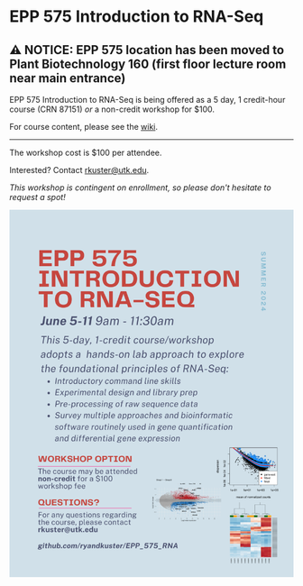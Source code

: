# EPP 575 Introduction to RNA-Seq

## ⚠️ NOTICE: EPP 575 location has been moved to Plant Biotechnology 160 (first floor lecture room near main entrance)

EPP 575 Introduction to RNA-Seq is being offered as a 5 day, 1 credit-hour course (CRN 87151) *or* a non-credit workshop for $100.

For course content, please see the [wiki](https://github.com/ryandkuster/EPP_575_RNA/wiki).


---

The workshop cost is $100 per attendee.

Interested? Contact rkuster@utk.edu.

*This workshop is contingent on enrollment, so please don't hesitate to request a spot!*


![flyer](images/EPP_575_RNA.png)
